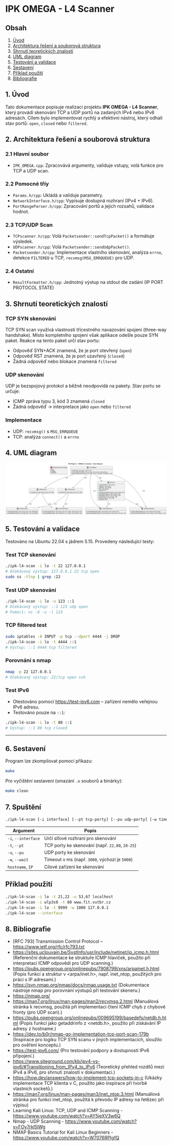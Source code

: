 # IPK OMEGA - L4 Scanner

## Obsah
1. [Úvod](#1-úvod)  
2. [Architektura řešení a souborová struktura](#2-architektura-řešení-a-souborová-struktura)  
3. [Shrnutí teoretických znalostí](#3-shrnutí-teoretických-znalostí)  
4. [UML diagram](#4-uml-diagram)  
5. [Testování a validace](#5-testování-a-validace)  
6. [Sestavení](#6-sestavení)  
7. [Příklad použití](#7-příklad-použití)  
8. [Bibliografie](#8-bibliografie)  


## 1. Úvod
Tato dokumentace popisuje realizaci projektu **IPK OMEGA - L4 Scanner**, který provádí skenování TCP a UDP portů na zadaných IPv4 nebo IPv6 adresách. Cílem bylo implementovat rychlý a efektivní nástroj, který odhalí stav portů: `open`, `closed` nebo `filtered`.

## 2. Architektura řešení a souborová struktura

### 2.1 Hlavní soubor
- `IPK_OMEGA.cpp`: Zpracovává argumenty, validuje vstupy, volá funkce pro TCP a UDP scan.

### 2.2 Pomocné tříy
- `Params.h/cpp`: Ukládá a validuje parametry.  
- `NetworkInterface.h/cpp`: Vypisuje dostupná rozhraní (IPv4 + IPv6).  
- `PortRangeParser.h/cpp`: Zpracování portů a jejich rozsahů, validace hodnot.

### 2.3 TCP/UDP Scan
- `TCPscanner.h/cpp`: Volá `Packetsender::sendTcpPacket()` a formátuje výsledek.  
- `UDPscanner.h/cpp`: Volá `Packetsender::sendUdpPacket()`.  
- `Packetsender.h/cpp`: Implementace vlastního skenování, analýza `errno`, detekce `FILTERED` u TCP, `recvmsg(MSG_ERRQUEUE)` pro UDP.

### 2.4 Ostatní
- `ResultFormatter.h/cpp`: Jednotný výstup na stdout dle zadání (IP PORT PROTOCOL STATE)

## 3. Shrnutí teoretických znalostí

### TCP SYN skenování
TCP SYN scan využívá vlastnosti třícestného navazování spojení (three-way handshake). Místo kompletního spojení však aplikace odešle pouze SYN paket. Reakce na tento paket určí stav portu:
- Odpověď SYN+ACK znamená, že je port otevřený (`open`)  
- Odpověď RST znamená, že je port uzavřený (`closed`)  
- Žádná odpověď nebo blokace znamená `filtered`

### UDP skenování
UDP je bezspojový protokol a běžně neodpovídá na pakety. Stav portu se určuje:
- ICMP zpráva typu 3, kód 3 znamená `closed`  
- Žádná odpověď → interpretace jako `open` nebo `filtered`

### Implementace
- UDP: `recvmsg()` s `MSG_ERRQUEUE`  
- TCP: analýza `connect()` a `errno`

## 4. UML diagram


![UML diagram](uml_diagram.png)


## 5. Testování a validace
Testováno na Ubuntu 22.04 s jádrem 5.15. Provedeny následující testy:

### Test TCP skenování
```bash
./ipk-l4-scan -i lo -t 22 127.0.0.1
# Očekávaný výstup: 127.0.0.1 22 tcp open
sudo ss -tlnp | grep :22
```

### Test UDP skenování
```bash
./ipk-l4-scan -i lo -u 123 ::1
# Očekávaný výstup: ::1 123 udp open
# Pomocí: nc -6 -u -l 123
```

### TCP filtered test
```bash
sudo iptables -A INPUT -p tcp --dport 4444 -j DROP
./ipk-l4-scan -i lo -t 4444 ::1
# Výstup: ::1 4444 tcp filtered
```

### Porovnání s nmap
```bash
nmap -p 22 127.0.0.1
# Očekávaný výstup: 22/tcp open ssh
```

### Test IPv6
- Otestováno pomocí https://test-ipv6.com – zařízení nemělo veřejnou IPv6 adresu.
- Testováno pouze na `::1`:
```bash
./ipk-l4-scan -i lo -t 80 ::1
# Výstup: ::1 80 tcp closed
```


---

## 6. Sestavení
Program lze zkompilovat pomocí příkazu:

```bash
make
```

Pro vyčištění sestavení (smazání `.o` souborů a binárky):

```bash
make clean
```

## 7. Spuštění
```bash
./ipk-l4-scan [-i interface] [--pt tcp-porty] [--pu udp-porty] [-w timeout] [hostname|IP]
```

| Argument           | Popis                                                              |
|--------------------|---------------------------------------------------------------------|
| `-i`, `--interface`| Určí síťové rozhraní pro skenování                        |
| `-t`, `--pt`       | TCP porty ke skenování (např. `22,80`, `20-25`)                |
| `-u`, `--pu`       | UDP porty ke skenování                                           |
| `-w`, `--wait`     | Timeout v ms (např. `3000`, výchozí je `5000`)                  |
| `hostname`, `IP`   | Cílové zařízení ke skenování                             |

## Příklad použití
```bash
./ipk-l4-scan -i lo -t 21,22 -u 53,67 localhost
./ipk-l4-scan -i wlp3s0 -t 80 www.fit.vutbr.cz
./ipk-l4-scan -i lo -t 9999 -w 1000 127.0.0.1
./ipk-l4-scan --interface
```
## 8. Bibliografie
- [RFC 793] Transmission Control Protocol – https://www.ietf.org/rfc/rfc793.txt  
- https://sites.uclouvain.be/SystInfo/usr/include/netinet/ip_icmp.h.html (Referenční dokumentace ke struktuře ICMP hlaviček, použito při interpretaci ICMP odpovědí pro UDP scanning.)  
- https://pubs.opengroup.org/onlinepubs/7908799/xns/arpainet.h.html (Popis funkcí a struktur v <arpa/inet.h>, např. inet_ntop, použitých pro práci s IP adresami.)  
- https://svn.nmap.org/nmap/docs/nmap.usage.txt (Dokumentace nástroje nmap pro porovnání výstupů při testování skeneru.)  
- https://nmap.org/
- https://man7.org/linux/man-pages/man2/recvmsg.2.html (Manuálová stránka k recvmsg, použitá při implementaci čtení ICMP chyb z chybové fronty (pro UDP scan).)  
- https://pubs.opengroup.org/onlinepubs/009695199/basedefs/netdb.h.html (Popis funkcí jako getaddrinfo z <netdb.h>, použito při získávání IP adresy z hostname.)  
- https://dev.to/b0r/nmap-go-implementation-tcp-port-scan-179b (Inspirace pro logiku TCP SYN scanu v jiných implementacích, sloužilo pro ověření konceptu.)  
- https://test-ipv6.com/ (Pro testování podpory a dostupnosti IPv6 připojení.)  
- https://www.siteground.com/kb/ipv4-vs-ipv6/#Transitioning_from_IPv4_to_IPv6 (Teoretický přehled rozdílů mezi IPv4 a IPv6, pro shrnutí znalostí v dokumentaci.)  
- https://how.dev/answers/how-to-implement-tcp-sockets-in-c (Ukázky implementace TCP klienta v C, použito jako inspirace při tvorbě vlastních socketů.)  
- https://man7.org/linux/man-pages/man3/inet_ntop.3.html (Manuálová stránka pro funkci inet_ntop, použitá k převodu IP adresy na řetězec při výpisu) 
- Learning Kali Linux: TCP, UDP and ICMP Scanning - https://www.youtube.com/watch?v=AY5jeXV3w6Q
- Nmap - UDP Scanning - https://www.youtube.com/watch?v=FOy7rkI5IWg
- NMAP Basics Tutorial for Kali Linux Beginners - https://www.youtube.com/watch?v=W7076RPIgfQ

